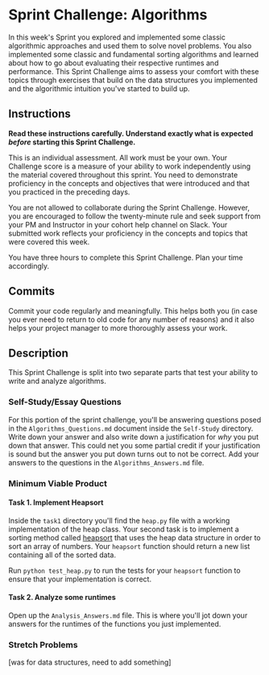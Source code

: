 # Sprint Challenge: Algorithms

In this week's Sprint you explored and implemented some classic algorithmic
approaches and used them to solve novel problems. You also implemented some
classic and fundamental sorting algorithms and learned about how to go about
evaluating their respective runtimes and performance. This Sprint Challenge aims
to assess your comfort with these topics through exercises that build on the
data structures you implemented and the algorithmic intuition you've started to
build up.

## Instructions

**Read these instructions carefully. Understand exactly what is expected
_before_ starting this Sprint Challenge.**

This is an individual assessment. All work must be your own. Your Challenge
score is a measure of your ability to work independently using the material
covered throughout this sprint. You need to demonstrate proficiency in the
concepts and objectives that were introduced and that you practiced in the
preceding days.

You are not allowed to collaborate during the Sprint Challenge. However, you are
encouraged to follow the twenty-minute rule and seek support from your PM and
Instructor in your cohort help channel on Slack. Your submitted work reflects
your proficiency in the concepts and topics that were covered this week.

You have three hours to complete this Sprint Challenge. Plan your time
accordingly.

## Commits

Commit your code regularly and meaningfully. This helps both you (in case you
ever need to return to old code for any number of reasons) and it also helps
your project manager to more thoroughly assess your work.

## Description

This Sprint Challenge is split into two separate parts that test your ability to
write and analyze algorithms.

### Self-Study/Essay Questions

For this portion of the sprint challenge, you'll be answering questions posed in
the `Algorithms_Questions.md` document inside the `Self-Study` directory. Write
down your answer and also write down a justification for _why_ you put down that
answer. This could net you some partial credit if your justification is sound
but the answer you put down turns out to not be correct. Add your answers to the
questions in the `Algorithms_Answers.md` file.

### Minimum Viable Product

#### Task 1. Implement Heapsort

Inside the `task1` directory you'll find the `heap.py` file with a working
implementation of the heap class. Your second task is to implement a sorting
method called [heapsort](https://en.wikipedia.org/wiki/Heapsort) that uses the
heap data structure in order to sort an array of numbers. Your `heapsort`
function should return a new list containing all of the sorted data.

Run `python test_heap.py` to run the tests for your `heapsort` function to
ensure that your implementation is correct.

#### Task 2. Analyze some runtimes

Open up the `Analysis_Answers.md` file. This is where you'll jot down your
answers for the runtimes of the functions you just implemented. 

### Stretch Problems

[was for data structures, need to add something]